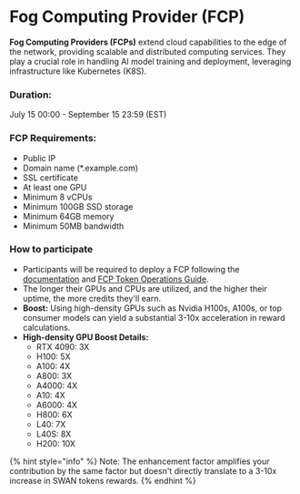 # Fog Computing Provider (FCP)

**Fog Computing Providers (FCPs)** extend cloud capabilities to the edge of the network, providing scalable and distributed computing services. They play a crucial role in handling AI model training and deployment, leveraging infrastructure like Kubernetes (K8S).

### **Duration:**&#x20;

July 15 00:00 - September 15 23:59 (EST)

### **FCP Requirements:**

* Public IP
* Domain name (\*.example.com)
* SSL certificate
* At least one GPU
* Minimum 8 vCPUs
* Minimum 100GB SSD storage
* Minimum 64GB memory
* Minimum 50MB bandwidth

### **How to participate**

* Participants will be required to deploy a FCP following the [documentation](../../../computing-provider/computing-provider-cp/fog-computing-provider-fcp/computing-provider-setup.md) and [FCP Token Operations Guide](../../../computing-provider/computing-provider-cp/fog-computing-provider-fcp/fcp-token-operations-guide.md).
* The longer their GPUs and CPUs are utilized, and the higher their uptime, the more credits they'll earn.
* **Boost:** Using high-density GPUs such as Nvidia H100s, A100s, or top consumer models can yield a substantial 3-10x acceleration in reward calculations.
* **High-density GPU Boost Details:**
  * RTX 4090: 3X
  * H100: 5X
  * A100: 4X
  * A800: 3X
  * A4000: 4X
  * A10: 4X
  * A6000: 4X
  * H800: 6X
  * L40: 7X
  * L40S: 8X
  * H200: 10X

{% hint style="info" %}
Note: The enhancement factor amplifies your contribution by the same factor but doesn't directly translate to a 3-10x increase in SWAN tokens rewards.
{% endhint %}
